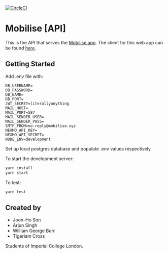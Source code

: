 [![CircleCI](https://circleci.com/gh/sonjoonho/mobilise-api.svg?style=svg&circle-token=4a5b4b343e565a15ae131f2598751cdbe4552492)](https://circleci.com/gh/sonjoonho/mobilise-api)

# Mobilise [API]

This is the API that serves the [Mobilise app](www.mobilise.xyz). The client for this web app can be found [here](https://github.com/sonjoonho/mobilise-frontend).

## Getting Started

Add .env file with:

```
DB_USERNAME=
DB_PASSWORD=
DB_NAME=
DB_PORT=
JWT_SECRET=literallyanything
MAIL_HOST=
MAIL_PORT=587
MAIL_SENDER_USER=
MAIL_SENDER_PASS=
SMTP_FROM=no-reply@mobilise.xyz
NEXMO_API_KEY=
NEXMO_API_SECRET=
NODE_ENV=development
```

Set up local postgres database and populate .env values respectively.

To start the development server:

```bash
yarn install
yarn start
```

To test:

```bash
yarn test
```

## Created by
- Joon-Ho Son
- Arjun Singh
- William George Burr
- Tigeriam Cross

Students of Imperial College London.
